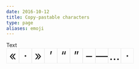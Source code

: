 ```yaml
---
date: 2016-10-12
title: Copy-pastable characters
type: page
aliases: emoji
---
```


<div id="emoji">
  <style scoped>
    dl, dt, dd { margin: 0; }
    dd {
      display: table-cell;
      width: auto;
      min-width: 2rem;
      text-align: center;
      border: 1px solid #eee;
      font-size: xx-large;
    }
    dd:active {
      background: #fe9;
    }
  </style>

  <dl>
    <dt>Text</dt>
      <dd title="LEFT-POINTING DOUBLE ANGLE QUOTATION MARK (U+00AB)" data-clipboard-text="«">«</dd>
      <dd title="MIDDLE DOT (U+00B7)" data-clipboard-text="·">·</dd><!-- General use—NOT U+22C5 -->
      <dd title="RIGHT-POINTING DOUBLE ANGLE QUOTATION MARK (U+00BB)" data-clipboard-text="»">»</dd>
      <dd title="RIGHT SINGLE QUOTATION MARK (U+2019)" data-clipboard-text="’">’</dd>
      <dd title="LEFT DOUBLE QUOTATION MARK (U+201C)" data-clipboard-text="“">“</dd>
      <dd title="RIGHT DOUBLE QUOTATION MARK (U+201D)" data-clipboard-text="”">”</dd>
      <dd title="EN DASH (U+2013)" data-clipboard-text="–">–</dd>
      <dd title="EM DASH (U+2014)" data-clipboard-text="—">—</dd>
      <dd title="HORIZONTAL ELLIPSIS (U+2026)" data-clipboard-text="…">…</dd>
      <dd title="DOT OPERATOR (U+22C5)" data-clipboard-text="⋅">⋅</dd><!-- Math use—NOT U+00B7 -->
  </dl>
</div>

<script src="https://cdnjs.cloudflare.com/ajax/libs/clipboard.js/1.5.12/clipboard.min.js"></script>

<script>
var elems = document.querySelectorAll('#emoji > dl > dd');
var clipboard = new Clipboard(elems);
clipboard.on('success', function(e) {
  console.log(e);
});
clipboard.on('error', function(e) {
  console.log(e);
});
</script>